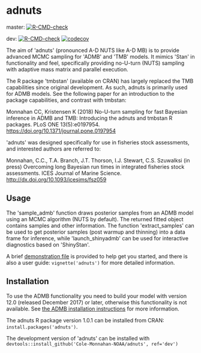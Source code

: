 # adnuts

master: [![R-CMD-check](https://github.com/Cole-Monnahan-NOAA/adnuts/workflows/R-CMD-check/badge.svg?branch=master)](https://github.com/Cole-Monnahan-NOAA/adnuts/actions?query=workflow%3AR-CMD-check)

dev: [![R-CMD-check](https://github.com/Cole-Monnahan-NOAA/adnuts/workflows/R-CMD-check/badge.svg?branch=dev)](https://github.com/Cole-Monnahan-NOAA/adnuts/actions?query=workflow%3AR-CMD-check) [![codecov](https://codecov.io/gh/Cole-Monnahan-NOAA/adnuts/branch/dev/graph/badge.svg)](https://codecov.io/gh/Cole-Monnahan-NOAA/adnuts)

The aim of 'adnuts' (pronounced A-D NUTS like A-D MB) is to provide
advanced MCMC sampling for 'ADMB' and 'TMB' models. It mimics 'Stan' in
functionality and feel, specifically providing no-U-turn (NUTS) sampling
with adaptive mass matrix and parallel execution.

The R package 'tmbstan' (available on CRAN) has largely replaced the TMB
capabilities since original development. As such, adnuts is primarily used
for ADMB models. See the following paper for an introduction to the package
capabilities, and contrast with tmbstan:

Monnahan CC, Kristensen K (2018) No-U-turn sampling for fast Bayesian
inference in ADMB and TMB: Introducing the adnuts and tmbstan R
packages. PLoS ONE 13(5):e0197954. https://doi.org/10.1371/journal.pone.0197954

'adnuts' was designed specifically for use in fisheries stock assessments,
and interested authors are referred to:

Monnahan, C.C., T.A. Branch, J.T. Thorson, I.J. Stewart, C.S. Szuwalksi (in
press) Overcoming long Bayesian run times in integrated fisheries stock
assessments. ICES Journal of Marine Science. http://dx.doi.org/10.1093/icesjms/fsz059


## Usage
The 'sample_admb' function draws posterior samples from an ADMB model using
an MCMC algorithm (NUTS by default). The returned fitted object contains
samples and other information. The function 'extract_samples' can be used
to get posterior samples (post warmup and thinning) into a data frame for
inference, while 'launch_shinyadmb' can be used for interactive diagnostics
based on 'ShinyStan'.

A brief [demonstration file](https://github.com/Cole-Monnahan-NOAA/adnuts/blob/master/inst/demo.R) is
provided to help get you started, and there is also a user guide:
`vignette('adnuts')` for more detailed information.

## Installation

To use the ADMB functionality you need to build your model with version
12.0 (released December 2017) or later, otherwise this functionality is not
available. See [the ADMB installation
instructions](http://www.admb-project.org/docs/install/) for more
information.

The adnuts R package version 1.0.1 can be installed from CRAN:
`install.packages('adnuts')`.

The development version of 'adnuts' can be installed with
`devtools::install_github('Cole-Monnahan-NOAA/adnuts', ref='dev')`
